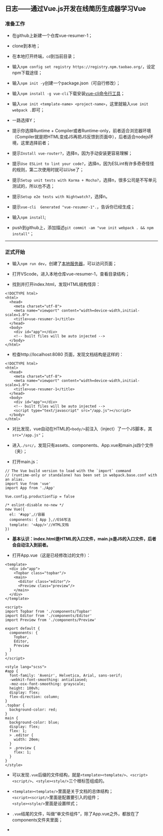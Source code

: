 ## 日志——通过Vue.js开发在线简历生成器学习Vue

### 准备工作

* 在github上新建一个仓库vue-resumer-1；

* clone到本地；

* 在本地打开终端，`cd`到当前目录；

* 输入`npm config set registry https://registry.npm.taobao.org/`，设定npm下载途径；

* 输入`npm init -y`创建一个package.json（可自行修改）；

* 输入`npm install -g vue-cli`下载安装[vue-cli命令行工具](https://github.com/vuejs/vue-cli)；

* 输入`vue init <template-name> <project-name>`，这里就输入`vue init webpack .`即可；

* 一路选择Y；

* 提示你选择Runtime + Compiler或者Runtime-only，前者适合浏览器环境（Compiler就是把HTML变成JS再把JS反馈到页面中），后者适合nodejs环境，这里选择前者；

* 提示`Install vue-router?`，选择n，因为手动安装更容易理解；

* 提示`Use ESLint to lint your code?`，选择n，因为ESLint有许多奇奇怪怪的规则，第二次使用时就可以Use了；

* 提示`Setup unit tests with Karma + Mocha?`，选择n，很多公司是不写单元测试的，所以也不选；

* 提示`Setup e2e tests with Nightwatch?`，选择n。

* 提示`vue-cli  Generated "vue-resumer-1".`，告诉你已经生成；

* 输入`npm install`;

* push到github上，添加描述`git commit -am "vue init webpack . && npm install"`；

***

### 正式开始

* 输入`npm run dev`，创建了[本地服务器](http://localhost:8080/)，可以访问页面；

* 打开VScode，进入本地仓库vue-resumer-1，查看目录结构；

* 找到并打开index.html，发现HTML结构怪异：
```
<!DOCTYPE html>
<html>
  <head>
    <meta charset="utf-8">
    <meta name="viewport" content="width=device-width,initial-scale=1.0">
    <title>vue-resumer-1</title>
  </head>
  <body>
    <div id="app"></div>
    <!-- built files will be auto injected -->
  </body>
</html>
```

* 检查http://localhost:8080 页面，发现文档结构是这样的：
```
<!DOCTYPE html>
<html>
  <head>
    <meta charset="utf-8">
    <meta name="viewport" content="width=device-width,initial-scale=1.0">
    <title>vue-resumer-1</title>
  </head>
  <body>
    <div id="app"></div>
    <!-- built files will be auto injected -->
    <script type="text/javascript" src="/app.js"></script>
  </body>
</html>
```

* 对比发现，vue自动在HTML的`<body/>`前注入（inject）了一个JS脚本，其`src="/app.js"`；

* 进入`./src/`，发现只有assets、components、App.vue和main.js四个文件（夹）；

* 打开main.js：
```
// The Vue build version to load with the `import` command
// (runtime-only or standalone) has been set in webpack.base.conf with an alias.
import Vue from 'vue'
import App from './App'

Vue.config.productionTip = false

/* eslint-disable no-new */
new Vue({
  el: '#app',//容器
  components: { App },//ES6写法
  template: '<App/>'//HTML文档
})
```

*  **基本认识：index.html是HTML的入口文件，main.js是JS的入口文件，后者会自动注入到前者。**

* 打开App.vue（这是已经修改过的文件）：
```
<template>
  <div id="app">
    <Topbar class="topbar"/>
    <main>
      <Editor class="editor"/>
      <Preview class="preview"/>   
    </main>
  </div>
</template>

<script>
import Topbar from './components/Topbar'
import Editor from './components/Editor'
import Preview from './components/Preview'

export default {
  components: {
    Topbar,
    Editor,
    Preview
  }
}
</script>

<style lang="scss">
#app {
  font-family: 'Avenir', Helvetica, Arial, sans-serif;
  -webkit-font-smoothing: antialiased;
  -moz-osx-font-smoothing: grayscale;
  height: 100vh;
  display: flex;
  flex-direction: column;
}
.topbar {
  background-color: red;
}
main {
  background-color: blue;
  display: flex;
  flex: 1;
  > .editor {
    width: 20em;
  }
  > .preview {
    flex: 1;
  }
}
</style>
```

* 可以发现`.vue`后缀的文件结构，就是`<template><template/>`、`<script><script/>`、`<style><style/>`三个根标签组成的。

* `<template><template/>`里面是关于文档的总体结构；  
    `<script><script/>`里面是配置要引入的组件；  
    `<style><style/>`里面是设置样式；

* `.vue`结尾的文件，叫做“单文件组件”，除了App.vue之外，都放在了components文件夹里面；

* 






